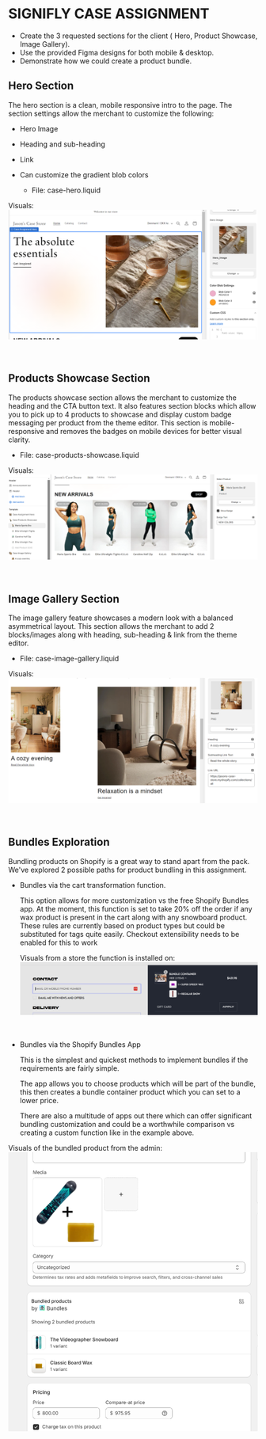 # SIGNIFLY CASE ASSIGNMENT

- Create the 3 requested sections for the client ( Hero, Product Showcase, Image Gallery).
- Use the provided Figma designs for both mobile & desktop.
- Demonstrate how we could create a product bundle.

## Hero Section

The hero section is a clean, mobile responsive intro to the page. The section settings allow the merchant to customize the following:

- Hero Image
- Heading and sub-heading
- Link
- Can customize the gradient blob colors

  - File: case-hero.liquid

Visuals:
![Hero Section](https://github.com/MrRobotical/case-assignment/blob/main/assets/readme-hero-section.png)
<br><br><br>

## Products Showcase Section

The products showcase section allows the merchant to customize the heading and the CTA button text. It also features section blocks which allow you to pick up to 4 products to showcase and display custom badge messaging per product from the theme editor. This section is mobile-responsive and removes the badges on mobile devices for better visual clarity.

- File: case-products-showcase.liquid

Visuals:
![Products Showcase Section](https://github.com/MrRobotical/case-assignment/blob/main/assets/readme-products.png)
<br><br><br>

## Image Gallery Section

The image gallery feature showcases a modern look with a balanced asymmetrical layout. This section allows the merchant to add 2 blocks/images along with heading, sub-heading & link from the theme editor.

- File: case-image-gallery.liquid

Visuals:
![Image Gallery](https://github.com/MrRobotical/case-assignment/blob/main/assets/readme-images.png)
<br><br><br>

## Bundles Exploration

Bundling products on Shopify is a great way to stand apart from the pack.
We've explored 2 possible paths for product bundling in this assignment.

- Bundles via the cart transformation function.

  This option allows for more customization vs the free Shopify Bundles app. At the moment, this function is set to take 20% off the order if any wax product is present in the cart along with any snowboard product. These rules are currently based on product types but could be substituted for tags quite easily. Checkout extensibility needs to be enabled for this to work

  Visuals from a store the function is installed on:
  ![Bundles Function](https://github.com/MrRobotical/case-assignment/blob/main/assets/readme-bundle-function.png)
  <br><br><br>

- Bundles via the Shopify Bundles App

  This is the simplest and quickest methods to implement bundles if the requirements are fairly simple.

  The app allows you to choose products which will be part of the bundle, this then creates a bundle container product which you can set to a lower price.

  There are also a multitude of apps out there which can offer significant bundling customization and could be a worthwhile comparison vs creating a custom function like in the example above.

Visuals of the bundled product from the admin:
![Bundles App](https://github.com/MrRobotical/case-assignment/blob/main/assets/readme-bundle-native.png)
<br><br><br>
